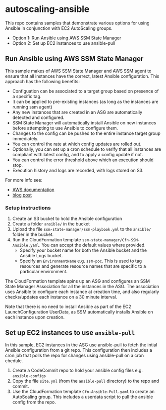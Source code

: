 # autoscaling-ansible

This repo contains samples that demonstrate various options for using Ansible
in conjunction with EC2 AutoScaling groups.

- Option 1: Run Ansible using AWS SSM State Manager
- Option 2: Set up EC2 instances to use ansible-pull

## Run Ansible using AWS SSM State Manager

This sample makes of AWS SSM State Manager and AWS SSM agent to ensure that all instances have the correct, latest Ansible configuration. This approach has the following benefits:
- Configuation can be associated to a target group based on presence of a specific tag.
- It can be applied to pre-existing instances (as long as the instances are running ssm agent)
- Any new instances that are created in an ASG are automatically detected and configured.
- SSM State Manager will automatically install Ansible on new instances before attempting to use Ansible to configure them.
- Changes to the config can be pushed to the entire instance target group immediately.
- You can control the rate at which config updates are rolled out.
- Optionally, you can set up a cron schedule to verify that all instances are compliant with latest config, and to apply a config update if not.
- You can control the error threshold above which an execution should stop.
- Execution history and logs are recorded, with logs stored on S3.

For more info see:
- [AWS documentation](https://docs.aws.amazon.com/systems-manager/latest/userguide/systems-manager-state-manager-ansible.html)
- [blog post](https://aws.amazon.com/blogs/mt/keeping-ansible-effortless-with-aws-systems-manager/)

### Setup instructions

1. Create an S3 bucket to hold the Ansible configuration 
2. Create a folder `ansible/` in the bucket
3. Upload the file `ssm-state-manager/ssm-playbook.yml` to the `ansible/` folder in the bucket.
4. Run the CloudFormation template `ssm-state-manager/Cfn-SSM-Ansible.yaml`. You can accept the default values where provided.
   - Specify your bucket name for both the Ansible bucket and the Ansible Logs bucket.
   - Specify an `EnvironmentName` e.g. `ssm-poc`. This is used to tag
    resources and generate resource names that are specific to a
    particular environment.

The CloudFormation template spins up an ASG and configures an SSM State Manager Association for all the instances in the ASG. The association
uses Ansible to configure each instance at creation time, and also regularly checks/updates each instance on a 30 minute interval.

Note that there is no need to install Ansible as part of the EC2 LaunchConfiguration UserData, as SSM automatically installs Ansible on each instance upon creation.


## Set up EC2 instances to use `ansible-pull`

In this sample, EC2 instances in the ASG use ansible-pull to fetch the intial
Ansible configuration from a git repo. This configuration then includes
a cron job that polls the repo for changes using ansible-pull on a cron chedule.

1. Create a CodeCommit repo to hold your ansible config files e.g. `ansible-configs`
2. Copy the file `site.yml` (from the `ansible-pull` directory) to the repo and commit.
3. Use the CloudFormation template `Cfn-Ansible-Pull.yaml` to create an AutoScaling group. This includes a userdata script to pull the ansible config from the repo.
